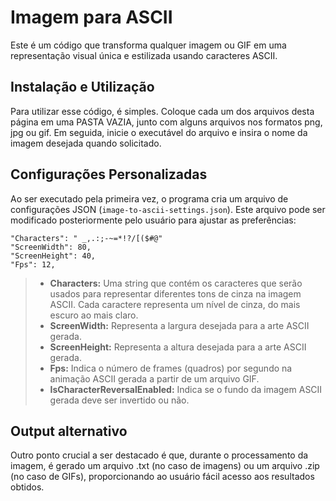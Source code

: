 # Imagem para ASCII
Este é um código que transforma qualquer imagem ou GIF em uma representação visual única e estilizada usando caracteres ASCII.

## Instalação e Utilização
Para utilizar esse código, é simples. Coloque cada um dos arquivos desta página em uma PASTA VAZIA, junto com alguns arquivos nos formatos png, jpg ou gif. Em seguida, inicie o executável do arquivo e insira o nome da imagem desejada quando solicitado.

## Configurações Personalizadas
Ao ser executado pela primeira vez, o programa cria um arquivo de configurações JSON (`image-to-ascii-settings.json`). Este arquivo pode ser modificado posteriormente pelo usuário para ajustar as preferências:

```
"Characters": " _,.:;-~=*!?/[($#@"
"ScreenWidth": 80,
"ScreenHeight": 40,
"Fps": 12,
```
> - **Characters:** Uma string que contém os caracteres que serão usados para representar diferentes tons de cinza na imagem ASCII. Cada caractere representa um nível de cinza, do mais escuro ao mais claro. <br />
> - **ScreenWidth:** Representa a largura desejada para a arte ASCII gerada. <br />
> - **ScreenHeight:** Representa a altura desejada para a arte ASCII gerada. <br />
> - **Fps:** Indica o número de frames (quadros) por segundo na animação ASCII gerada a partir de um arquivo GIF. <br />
> - **IsCharacterReversalEnabled:** Indica se o fundo da imagem ASCII gerada deve ser invertido ou não. <br />

## Output alternativo
Outro ponto crucial a ser destacado é que, durante o processamento da imagem, é gerado um arquivo .txt (no caso de imagens) ou um arquivo .zip (no caso de GIFs), proporcionando ao usuário fácil acesso aos resultados obtidos.
